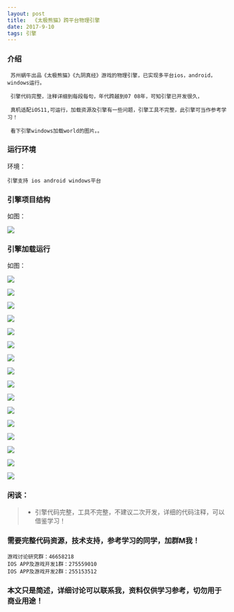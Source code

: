 ```yaml
---
layout: post
title:  《太极熊猫》跨平台物理引擎
date: 2017-9-10
tags: 引擎
---
```


		
### 介绍


	 苏州蜗牛出品《太极熊猫》《九阴真经》游戏的物理引擎，已实现多平台ios，android，windows运行。

	 引擎代码完整，注释详细到每段每句，年代跨越到07 08年，可知引擎已开发很久，

	 真机适配iOS11,可运行，加载资源及引擎有一些问题，引擎工具不完整，此引擎可当作参考学习！

	 看下引擎windows加载world的图片。。


### 运行环境

环境：

``` 
引擎支持 ios android windows平台
``` 

### 引擎项目结构

如图：

![](/images/posts/snail/1.jpg)

### 引擎加载运行

如图：

![](/images/posts/snail/2.jpg)

![](/images/posts/snail/3.jpg)

![](/images/posts/snail/4.jpg)

![](/images/posts/snail/5.jpg)

![](/images/posts/snail/6.jpg)

![](/images/posts/snail/7.jpg)

![](/images/posts/snail/8.jpg)

![](/images/posts/snail/9.jpg)

![](/images/posts/snail/10.jpg)

![](/images/posts/snail/11.jpg)

![](/images/posts/snail/12.jpg)

![](/images/posts/snail/13.jpg)

![](/images/posts/snail/14.jpg)

![](/images/posts/snail/15.jpg)

![](/images/posts/snail/16.jpg)

![](/images/posts/snail/17.jpg)

### 闲谈：	

> * 引擎代码完整，工具不完整，不建议二次开发，详细的代码注释，可以借鉴学习！


### 需要完整代码资源，技术支持，参考学习的同学，加群M我！

``` 
游戏讨论研究群：46658218
IOS APP及游戏开发1群：275559010
IOS APP及游戏开发2群：255153512
``` 

### 本文只是简述，详细讨论可以联系我，资料仅供学习参考，切勿用于商业用途！